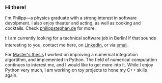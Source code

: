 ### Hi there!
I'm Philipp—a physics graduate with a strong interest in software devolpment.
I also enjoy theater and acting, as well as cooking and cocktails.
Check [philippstephan.de](https://philippstephan.de) for more.

❗ I am currently looking for a technical software job in Berlin! If that sounds interesting to you, contact me here, on [LinkedIn](https://www.linkedin.com/in/philipp-stephan/), or via [email](mailto:job@philippstephan.de).

For [Master's thesis](https://vamp.philippstephan.de) I worked on improving a numerical integration algortithm, and implemented in Python.
The field of numerical computation continues to interest me, and I would like to get more into it.
While I enjoy Python very much, I am working on toy projects to hone my C++ skills again.
